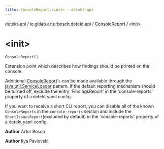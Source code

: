 ```yaml
---
title: ConsoleReport.<init> - detekt-api
---
```


[detekt-api](../../index.html) / [io.gitlab.arturbosch.detekt.api](../index.html) / [ConsoleReport](index.html) / [&lt;init&gt;](./-init-.html)

# &lt;init&gt;

`ConsoleReport()`

Extension point which describes how findings should be printed on the console.

Additional [ConsoleReport](index.html)'s can be made available through the [java.util.ServiceLoader](https://docs.oracle.com/javase/8/docs/api/java/util/ServiceLoader.html) pattern.
If the default reporting mechanism should be turned off, exclude the entry 'FindingsReport'
in the 'console-reports' property of a detekt yaml config.

If you want to receive a short CLI report, you can disable all of the 
known `ConsoleReports` in the `console-reports` section and include the 
`ShortIssuesReport`(excluded by default) in the 
'console-reports' property of a detekt yaml config. 

**Author**
Artur Bosch

**Author**
Ilya Pavlovskii
